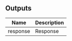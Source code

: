<!-- markdownlint-disable -->



## Outputs

| Name | Description |
|------|-------------|
| response | Response |
<!-- markdownlint-restore -->
